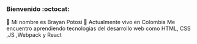 ### Bienvenido	:octocat:

:man: Mi nombre es Brayan Potosi
:house_with_garden: Actualmente vivo en Colombia 
Me encuentro aprendiendo tecnologias del desarrollo web como HTML, CSS ,JS ,Webpack y React


 
